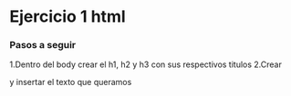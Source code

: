 # Ejercicio 1 html

### Pasos a seguir 
1.Dentro del body crear el h1, h2 y h3 con sus respectivos titulos
2.Crear <p> y insertar el texto que queramos